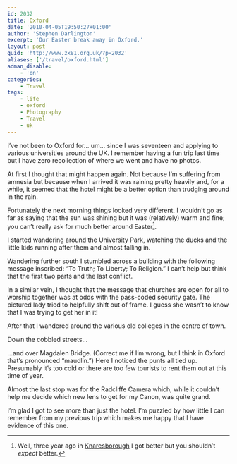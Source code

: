 ```yaml
---
id: 2032
title: Oxford
date: '2010-04-05T19:50:27+01:00'
author: 'Stephen Darlington'
excerpt: 'Our Easter break away in Oxford.'
layout: post
guid: 'http://www.zx81.org.uk/?p=2032'
aliases: ['/travel/oxford.html']
adman_disable:
    - 'on'
categories:
    - Travel
tags:
    - life
    - oxford
    - Photography
    - Travel
    - uk
---
```


I’ve not been to Oxford for… um… since I was seventeen and applying to various universities around the UK. I remember having a fun trip last time but I have zero recollection of where we went and have no photos.

At first I thought that might happen again. Not because I’m suffering from amnesia but because when I arrived it was raining pretty heavily and, for a while, it seemed that the hotel might be a better option than trudging around in the rain.

Fortunately the next morning things looked very different. I wouldn’t go as far as saying that the sun was shining but it was (relatively) warm and fine; you can’t really ask for much better around Easter[^1].

I started wandering around the University Park, watching the ducks and the little kids running after them and almost falling in.

Wandering further south I stumbled across a building with the following message inscribed: “To Truth; To Liberty; To Religion.” I can’t help but think that the first two parts and the last conflict.

In a similar vein, I thought that the message that churches are open for all to worship together was at odds with the pass-coded security gate. The pictured lady tried to helpfully shift out of frame. I guess she wasn’t to know that I was trying to get her in it!

After that I wandered around the various old colleges in the centre of town.

Down the cobbled streets…

…and over Magdalen Bridge. (Correct me if I’m wrong, but I think in Oxford that’s pronounced “maudlin.”) Here I noticed the punts all tied up. Presumably it’s too cold or there are too few tourists to rent them out at this time of year.

Almost the last stop was for the Radcliffe Camera which, while it couldn’t help me decide which new lens to get for my Canon, was quite grand.

I’m glad I got to see more than just the hotel. I’m puzzled by how little I can remember from my previous trip which makes me happy that I have evidence of this one.
[^1]: Well, three year ago in [Knaresborough](http://www.zx81.org.uk/travel/knaresborough-and-ossett-yorkshire.html) I got better but you shouldn’t *expect* better.
